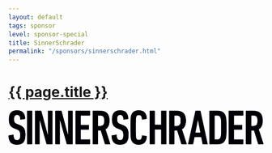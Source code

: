 ```yaml
---
layout: default
tags: sponsor
level: sponsor-special
title: SinnerSchrader
permalink: "/sponsors/sinnerschrader.html"
---
```


<h1 class="sponsor">
  <a href="{{page.permalink}}">{{ page.title }}</a>
</h1>

<img src="/sponsors/images/sinnerschrader.png" class="sponsor-no-text" />
